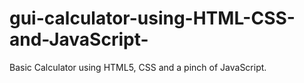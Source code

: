 # gui-calculator-using-HTML-CSS-and-JavaScript-
Basic Calculator using HTML5, CSS and a pinch of JavaScript.
